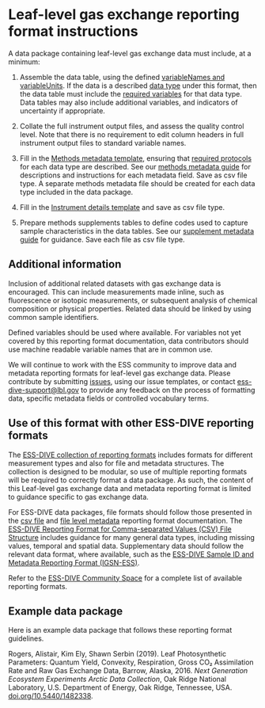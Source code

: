 # Leaf-level gas exchange reporting format instructions

A data package containing leaf-level gas exchange data must include, at a minimum: 

1. Assemble the data table, using the defined [variableNames and variableUnits](docs/definedVariables.md). If the data is a described [data type](dataTypesProtocols.md) under this format, then the data table must include the [required variables](docs/requiredVariables.md) for that data type. Data tables may also include additional variables, and indicators of uncertainty if appropriate. 

2. Collate the full instrument output files, and assess the quality control level. Note that there is no requirement to edit column headers in full instrument output files to standard variable names.  

3. Fill in the [Methods metadata template](https://github.com/ess-dive-community/essdive-leaf-gas-exchange/blob/master/templates/methodsMetadataTemplate.xlsx), ensuring that [required protocols](dataTypesProtocols.md) for each data type are described. See our [methods metadata guide](methodsMetadataGuide.md) for descriptions and instructions for each metadata field. Save as csv file type. A separate methods metadata file should be created for each data type included in the data package. 

4. Fill in the [Instrument details template](https://github.com/ess-dive-community/essdive-leaf-gas-exchange/blob/master/templates/instrumentDetailsTemplate.xlsx) and save as csv file type.

5. Prepare methods supplements tables to define codes used to capture sample characteristics in the data tables. See our [supplement metadata guide](docs/supplementaryMetadataGuide.md) for guidance. Save each file as csv file type.

## Additional information
Inclusion of additional related datasets with gas exchange data is encouraged. This can include measurements made inline, such as fluorescence or isotopic measurements, or subsequent analysis of chemical composition or physical properties. Related data should be linked by using common sample identifiers. 

Defined variables should be used where available. For variables not yet covered by this reporting format documentation, data contributors should use machine readable variable names that are in common use. 

We will continue to work with the ESS community to improve data and metadata reporting formats for leaf-level gas exchange data. Please contribute by submitting [issues](https://github.com/ess-dive-community/essdive-leaf-gas-exchange/issues/new/choose), using our issue templates, or contact ess-dive-support@lbl.gov to provide any feedback on the process of formatting data, specific metadata fields or controlled vocabulary terms.

## Use of this format with other ESS-DIVE reporting formats
The [ESS-DIVE collection of reporting formats](https://github.com/ess-dive-community) includes formats for different measurement types and also for file and metadata structures. The collection is designed to be modular, so use of multiple reporting formats will be required to correctly format a data package. As such, the content of this Leaf-level gas exchange data and metadata reporting format is limited to guidance specific to gas exchange data. 

For ESS-DIVE data packages, file formats should follow those presented in the [csv file](https://github.com/ess-dive-community/essdive-csv-structure) and [file level metadata](https://github.com/ess-dive-community/essdive-file-level-metadata) reporting format documentation. The [ESS-DIVE Reporting Format for Comma-separated Values (CSV) File Structure](https://github.com/ess-dive-community/essdive-csv-structure) includes guidance for many general data types, including missing values, temporal and spatial data. Supplementary data should follow the relevant data format, where available, such as the [ESS-DIVE Sample ID and Metadata Reporting Format (IGSN-ESS)](https://github.com/ess-dive-community/essdive-sample-id-metadata). 

Refer to the [ESS-DIVE Community Space](https://github.com/ess-dive-community) for a complete list of available reporting formats. 

## Example data package
Here is an example data package that follows these reporting format guidelines.

Rogers, Alistair, Kim Ely, Shawn Serbin (2019). Leaf Photosynthetic Parameters: Quantum Yield, Convexity, Respiration, Gross CO&#8322; Assimilation Rate and Raw Gas Exchange Data, Barrow, Alaska, 2016. *Next Generation Ecosystem Experiments Arctic Data Collection*, Oak Ridge National Laboratory, U.S. Department of Energy, Oak Ridge, Tennessee, USA. [doi.org/10.5440/1482338](https://doi.org/10.5440/1482338).
